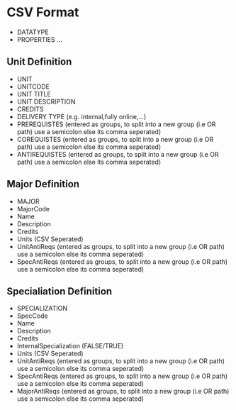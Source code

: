 # CSV Format
- DATATYPE
- PROPERTIES
...
## Unit Definition
- UNIT
- UNITCODE
- UNIT TITLE
- UNIT DESCRIPTION
- CREDITS
- DELIVERY TYPE (e.g. internal,fully online,...)
- PREREQUISTES (entered as groups, to split into a new group (i.e OR path) use a semicolon else its comma seperated)
- COREQUISTES (entered as groups, to split into a new group (i.e OR path) use a semicolon else its comma seperated)
- ANTIREQUISTES (entered as groups, to split into a new group (i.e OR path) use a semicolon else its comma seperated)
## Major Definition
- MAJOR
- MajorCode
- Name
- Description
- Credits
- Units (CSV Seperated)
- UnitAntiReqs (entered as groups, to split into a new group (i.e OR path) use a semicolon else its comma seperated)
- SpecAntiReqs (entered as groups, to split into a new group (i.e OR path) use a semicolon else its comma seperated)
## Specialiation Definition
- SPECIALIZATION
- SpecCode
- Name
- Description
- Credits
- InternalSpecialization (FALSE/TRUE)
- Units (CSV Seperated)
- UnitAntiReqs (entered as groups, to split into a new group (i.e OR path) use a semicolon else its comma seperated)
- SpecAntiReqs (entered as groups, to split into a new group (i.e OR path) use a semicolon else its comma seperated)
- MajorAntiReqs (entered as groups, to split into a new group (i.e OR path) use a semicolon else its comma seperated)